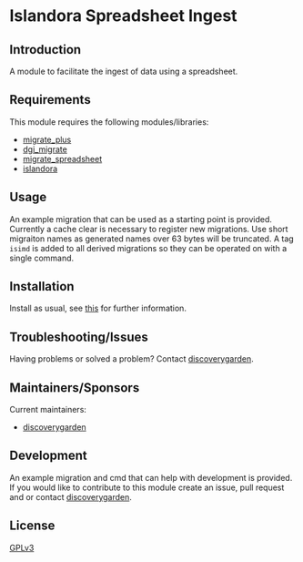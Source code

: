 # Islandora Spreadsheet Ingest

## Introduction

A module to facilitate the ingest of data using a spreadsheet.

## Requirements

This module requires the following modules/libraries:

* [migrate_plus](https://www.drupal.org/project/migrate_plus)
* [dgi_migrate](https://github.com/discoverygarden/dgi_migrate)
* [migrate_spreadsheet](https://www.drupal.org/project/migrate_spreadsheet)
* [islandora](https://github.com/Islandora/islandora/tree/8.x-1.x)

## Usage

An example migration that can be used as a starting point is provided.
Currently a cache clear is necessary to register new migrations.
Use short migraiton names as generated names over 63 bytes will be truncated.
A tag `isimd` is added to all derived migrations so they can be operated on
with a single command.

## Installation

Install as usual, see
[this](https://drupal.org/documentation/install/modules-themes/modules-8) for
further information.

## Troubleshooting/Issues

Having problems or solved a problem? Contact
[discoverygarden](http://support.discoverygarden.ca).

## Maintainers/Sponsors

Current maintainers:

* [discoverygarden](http://www.discoverygarden.ca)

## Development

An example migration and cmd that can help with development is provided.
If you would like to contribute to this module create an issue, pull request
and or contact
[discoverygarden](http://support.discoverygarden.ca).

## License

[GPLv3](http://www.gnu.org/licenses/gpl-3.0.txt)
